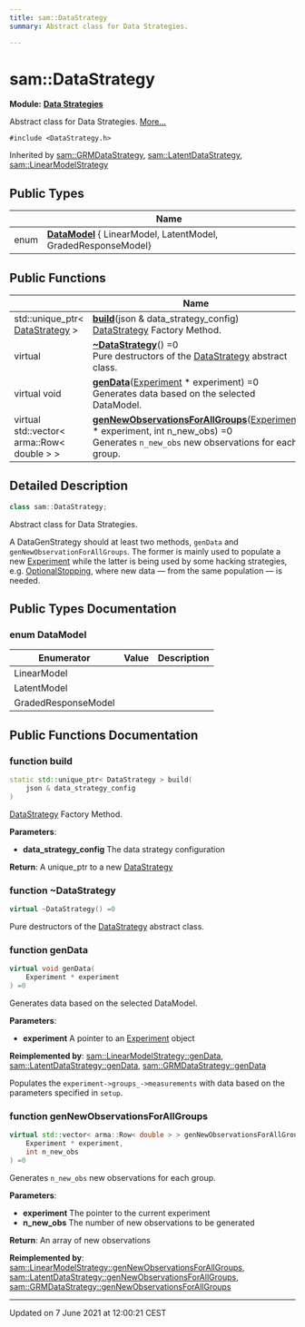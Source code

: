 ```yaml
---
title: sam::DataStrategy
summary: Abstract class for Data Strategies. 

---
```


# sam::DataStrategy

**Module:** **[Data Strategies](/doxygen/Modules/group___data_strategies/)**



Abstract class for Data Strategies.  [More...](#detailed-description)


`#include <DataStrategy.h>`

Inherited by [sam::GRMDataStrategy](/doxygen/Classes/classsam_1_1_g_r_m_data_strategy/), [sam::LatentDataStrategy](/doxygen/Classes/classsam_1_1_latent_data_strategy/), [sam::LinearModelStrategy](/doxygen/Classes/classsam_1_1_linear_model_strategy/)

## Public Types

|                | Name           |
| -------------- | -------------- |
| enum| **[DataModel](/doxygen/Classes/classsam_1_1_data_strategy/#enum-datamodel)** { LinearModel, LatentModel, GradedResponseModel} |

## Public Functions

|                | Name           |
| -------------- | -------------- |
| std::unique_ptr< [DataStrategy](/doxygen/Classes/classsam_1_1_data_strategy/) > | **[build](/doxygen/Classes/classsam_1_1_data_strategy/#function-build)**(json & data_strategy_config)<br>[DataStrategy](/doxygen/Classes/classsam_1_1_data_strategy/) Factory Method.  |
| virtual | **[~DataStrategy](/doxygen/Classes/classsam_1_1_data_strategy/#function-~datastrategy)**() =0<br>Pure destructors of the [DataStrategy](/doxygen/Classes/classsam_1_1_data_strategy/) abstract class.  |
| virtual void | **[genData](/doxygen/Classes/classsam_1_1_data_strategy/#function-gendata)**([Experiment](/doxygen/Classes/classsam_1_1_experiment/) * experiment) =0<br>Generates data based on the selected DataModel.  |
| virtual std::vector< arma::Row< double > > | **[genNewObservationsForAllGroups](/doxygen/Classes/classsam_1_1_data_strategy/#function-gennewobservationsforallgroups)**([Experiment](/doxygen/Classes/classsam_1_1_experiment/) * experiment, int n_new_obs) =0<br>Generates `n_new_obs` new observations for each group.  |

## Detailed Description

```cpp
class sam::DataStrategy;
```

Abstract class for Data Strategies. 

A DataGenStrategy should at least two methods, `genData` and `genNewObservationForAllGroups`. The former is mainly used to populate a new [Experiment](/doxygen/Classes/classsam_1_1_experiment/) while the latter is being used by some hacking strategies, e.g. [OptionalStopping](/doxygen/Classes/classsam_1_1_optional_stopping/), where new data — from the same population — is needed. 

## Public Types Documentation

### enum DataModel

| Enumerator | Value | Description |
| ---------- | ----- | ----------- |
| LinearModel | |   |
| LatentModel | |   |
| GradedResponseModel | |   |




## Public Functions Documentation

### function build

```cpp
static std::unique_ptr< DataStrategy > build(
    json & data_strategy_config
)
```

[DataStrategy](/doxygen/Classes/classsam_1_1_data_strategy/) Factory Method. 

**Parameters**: 

  * **data_strategy_config** The data strategy configuration


**Return**: A unique_ptr to a new [DataStrategy](/doxygen/Classes/classsam_1_1_data_strategy/)

### function ~DataStrategy

```cpp
virtual ~DataStrategy() =0
```

Pure destructors of the [DataStrategy](/doxygen/Classes/classsam_1_1_data_strategy/) abstract class. 

### function genData

```cpp
virtual void genData(
    Experiment * experiment
) =0
```

Generates data based on the selected DataModel. 

**Parameters**: 

  * **experiment** A pointer to an [Experiment](/doxygen/Classes/classsam_1_1_experiment/) object 


**Reimplemented by**: [sam::LinearModelStrategy::genData](/doxygen/Classes/classsam_1_1_linear_model_strategy/#function-gendata), [sam::LatentDataStrategy::genData](/doxygen/Classes/classsam_1_1_latent_data_strategy/#function-gendata), [sam::GRMDataStrategy::genData](/doxygen/Classes/classsam_1_1_g_r_m_data_strategy/#function-gendata)


Populates the `experiment->groups_->measurements` with data based on the parameters specified in `setup`.


### function genNewObservationsForAllGroups

```cpp
virtual std::vector< arma::Row< double > > genNewObservationsForAllGroups(
    Experiment * experiment,
    int n_new_obs
) =0
```

Generates `n_new_obs` new observations for each group. 

**Parameters**: 

  * **experiment** The pointer to the current experiment 
  * **n_new_obs** The number of new observations to be generated


**Return**: An array of new observations 

**Reimplemented by**: [sam::LinearModelStrategy::genNewObservationsForAllGroups](/doxygen/Classes/classsam_1_1_linear_model_strategy/#function-gennewobservationsforallgroups), [sam::LatentDataStrategy::genNewObservationsForAllGroups](/doxygen/Classes/classsam_1_1_latent_data_strategy/#function-gennewobservationsforallgroups), [sam::GRMDataStrategy::genNewObservationsForAllGroups](/doxygen/Classes/classsam_1_1_g_r_m_data_strategy/#function-gennewobservationsforallgroups)


-------------------------------

Updated on  7 June 2021 at 12:00:21 CEST